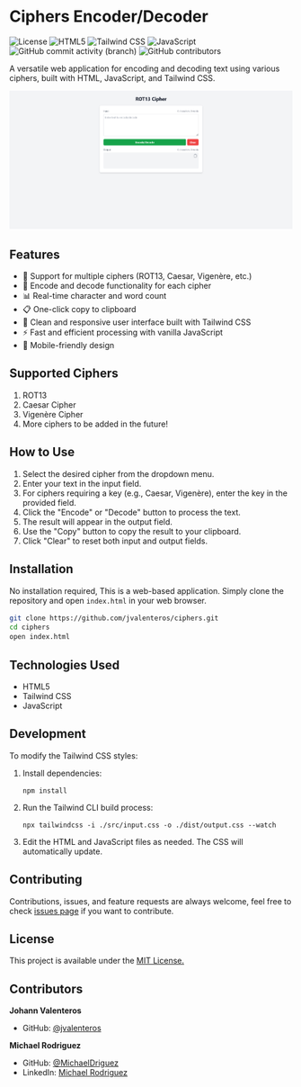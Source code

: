 # Ciphers Encoder/Decoder

![License](https://img.shields.io/badge/license-MIT-blue.svg?logo=opensourceinitiative&logoColor=white)
![HTML5](https://img.shields.io/badge/HTML5-E34F26?logo=html5&logoColor=white)
![Tailwind CSS](https://img.shields.io/badge/Tailwind_CSS-38B2AC?logo=tailwind-css&logoColor=white)
![JavaScript](https://img.shields.io/badge/JavaScript-F7DF1E?logo=javascript&logoColor=black)
![GitHub commit activity (branch)](https://img.shields.io/github/commit-activity/w/jvalenteros/ciphers/main)
![GitHub contributors](https://img.shields.io/github/contributors/jvalenteros/ciphers)

A versatile web application for encoding and decoding text using various ciphers, built with HTML, JavaScript, and Tailwind CSS.

![Ciphers App Preview](preview.png)

## Features

- 🔐 Support for multiple ciphers (ROT13, Caesar, Vigenère, etc.)
- 🔄 Encode and decode functionality for each cipher
- 📊 Real-time character and word count
- 📋 One-click copy to clipboard
- 🎨 Clean and responsive user interface built with Tailwind CSS
- ⚡ Fast and efficient processing with vanilla JavaScript
- 📱 Mobile-friendly design

## Supported Ciphers

1. ROT13
2. Caesar Cipher
3. Vigenère Cipher
4. More ciphers to be added in the future!

## How to Use

1. Select the desired cipher from the dropdown menu.
2. Enter your text in the input field.
3. For ciphers requiring a key (e.g., Caesar, Vigenère), enter the key in the provided field.
4. Click the "Encode" or "Decode" button to process the text.
5. The result will appear in the output field.
6. Use the "Copy" button to copy the result to your clipboard.
7. Click "Clear" to reset both input and output fields.

## Installation

No installation required, This is a web-based application. Simply clone the repository and open `index.html` in your web browser.

```bash
git clone https://github.com/jvalenteros/ciphers.git
cd ciphers
open index.html
```

## Technologies Used

- HTML5
- Tailwind CSS
- JavaScript

## Development

To modify the Tailwind CSS styles:

1. Install dependencies:
   ```
   npm install
   ```
2. Run the Tailwind CLI build process:
   ```
   npx tailwindcss -i ./src/input.css -o ./dist/output.css --watch
   ```
3. Edit the HTML and JavaScript files as needed. The CSS will automatically update.

## Contributing

Contributions, issues, and feature requests are always welcome, feel free to check [issues page](https://github.com/yourusername/ciphers-app/issues) if you want to contribute.

## License

This project is available under the [MIT License.](https://github.com/jvalenteros/ciphers/blob/feature/LICENSE)

## Contributors

**Johann Valenteros**

- GitHub: [@jvalenteros](https://github.com/jvalenteros)

**Michael Rodriguez**

- GitHub: [@MichaelDriguez](https://www.github.com/MichaelDriguez)
- LinkedIn: [Michael Rodriguez](https://www.linkedin.com/in/michael-driguez)
